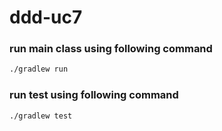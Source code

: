 # ddd-uc7

### run main class using following command
```bash
./gradlew run
```

### run test using following command
```bash
./gradlew test
```

